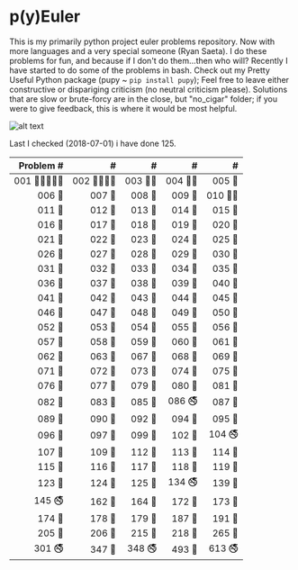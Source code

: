 # p(y)Euler

This is my primarily python project euler problems repository.
Now with more languages and a very special someone (Ryan Saeta).
I do these problems for fun, and because if I don't do them...then who will?
Recently I have started to do some of the problems in bash. 
Check out my Pretty Useful Python package (pupy ~ `pip install pupy`);
Feel free to leave either constructive or dispariging criticism 
(no neutral criticism please). 
Solutions that are slow or brute-forcy are in the close, but "no_cigar" folder;
if you were to give feedback, this is where it would be most helpful.

![alt text](https://projecteuler.net/profile/rubinj.png)

Last I checked (2018-07-01) i have done 125.

| Problem # | # | # | # | # |
| ---: | ---: | ---: | ---: | ---: |
|001 :snake::ocean::poop::vertical_traffic_light::shell:|002 :ocean::snake::poop::shell:|003 :ocean::snake:|004 :ocean::snake:|005 :snake:|
|006 :snake:|007 :snake:|008 :snake:|009 :snake:|010 :ocean::snake:|
|011 :snake:|012 :snake:|013 :snake:|014 :snake:|015 :snake:|
|016 :snake:|017 :snake:|018 :snake:|019 :snake:|020 :snake:|
|021 :snake:|022 :snake:|023 :snake:|024 :snake:|025 :snake:|
|026 :snake:|027 :snake:|028 :snake:|029 :snake:|030 :snake:|
|031 :snake:|032 :snake:|033 :snake:|034 :snake:|035 :snake:|
|036 :snake:|037 :snake:|038 :snake:|039 :snake:|040 :snake:|
|041 :snake:|042 :snake:|043 :snake:|044 :snake:|045 :snake:|
|046 :snake:|047 :snake:|048 :snake:|049 :snake:|050 :snake:|
|052 :snake:|053 :snake:|054 :snake:|055 :snake:|056 :snake:|
|057 :snake:|058 :snake:|059 :snake:|060 :snake:|061 :snake:|
|062 :snake:|063 :snake:|067 :snake:|068 :snake:|069 :snake:|
|071 :snake:|072 :snake:|073 :snake:|074 :snake:|075 :snake:|
|076 :snake:|077 :snake:|079 :snake:|080 :snake:|081 :snake:|
|082 :snake:|083 :snake:|085 :snake:|086 :no_smoking:|087 :snake:|
|089 :snake:|090 :snake:|092 :snake:|094 :snake:|095 :snake:|
|096 :snake:|097 :snake:|099 :snake:|102 :snake:|104 :no_smoking:|
|107 :snake:|109 :snake:|112 :snake:|113 :snake:|114 :snake:|
|115 :snake:|116 :snake:|117 :snake:|118 :snake:|119 :snake:|
|123 :snake:|124 :snake:|125 :snake:|134 :no_smoking:|139 :snake:|
|145 :no_smoking:|162 :snake:|164 :snake:|172 :snake:|173 :snake:|
|174 :snake:|178 :snake:|179 :snake:|187 :snake:|191 :snake:|
|205 :snake:|206 :snake:|215 :snake:|218 :snake:|265 :snake:|
|301 :no_smoking:|347 :snake:|348 :no_smoking:|493 :snake:|613 :no_smoking:|
